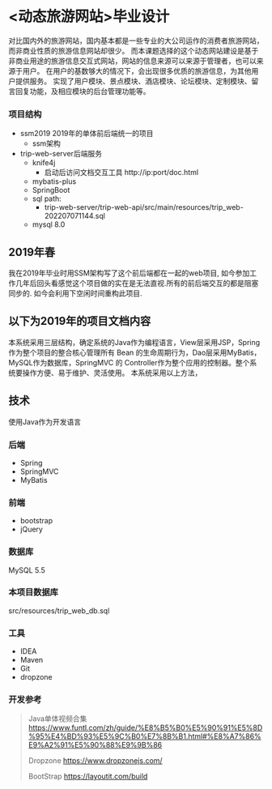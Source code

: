 # <动态旅游网站>毕业设计
对比国内外的旅游网站，国内基本都是一些专业的大公司运作的消费者旅游网站，而非商业性质的旅游信息网站却很少。
而本课题选择的这个动态网站建设是基于非商业用途的旅游信息交互式网站，网站的信息来源可以来源于管理者，也可以来源于用户。
在用户的基数够大的情况下，会出现很多优质的旅游信息，为其他用户提供服务。
实现了用户模块、景点模块、酒店模块、论坛模块、定制模块、留言回复功能，及相应模块的后台管理功能等。


### 项目结构

- ssm2019 2019年的单体前后端统一的项目
  - ssm架构
- trip-web-server后端服务
  - knife4j
    - 启动后访问文档交互工具 http://ip:port/doc.html
  - mybatis-plus
  - SpringBoot
  - sql path:
    - trip-web-server/trip-web-api/src/main/resources/trip_web-202207071144.sql
  - mysql 8.0


## 2019年春
我在2019年毕业时用SSM架构写了这个前后端都在一起的web项目, 如今参加工作几年后回头看感觉这个项目做的实在是无法直视.所有的前后端交互的都是阻塞同步的.
如今会利用下空闲时间重构此项目.

## 以下为2019年的项目文档内容
本系统采用三层结构，确定系统的Java作为编程语言，View层采用JSP，Spring 作为整个项目的整合核心管理所有 Bean 的生命周期行为，Dao层采用MyBatis，MySQL作为数据库，SpringMVC 的 Controller作为整个应用的控制器。整个系统要操作方便、易于维护、灵活使用。
本系统采用以上方法，

## 技术
使用Java作为开发语言

### 后端
- Spring
- SpringMVC
- MyBatis

### 前端
- bootstrap
- jQuery

### 数据库
MySQL 5.5

### 本项目数据库
src/resources/trip_web_db.sql

### 工具
- IDEA
- Maven
- Git
- dropzone

### 开发参考
> Java单体视频合集
> https://www.funtl.com/zh/guide/%E8%B5%B0%E5%90%91%E5%8D%95%E4%BD%93%E5%9C%B0%E7%8B%B1.html#%E8%A7%86%E9%A2%91%E5%90%88%E9%9B%86
>
> Dropzone
> https://www.dropzonejs.com/
>
> BootStrap
> https://layoutit.com/build
